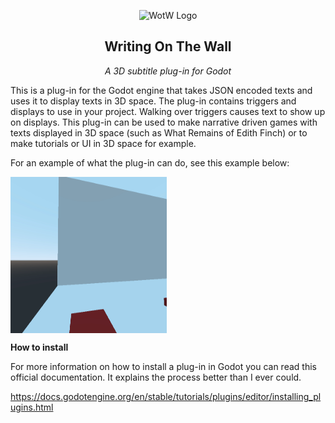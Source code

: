 <p align="center">
  <img src= "https://user-images.githubusercontent.com/34212264/118979479-cc50e600-b978-11eb-9c7e-c4979856c7da.png" alt="WotW Logo"/>
</p>

<h2 align="center">
Writing On The Wall 
</h2>
<p align="center"><i> A 3D subtitle plug-in for Godot</i></p>

This is a plug-in for the Godot engine that takes JSON encoded texts and uses it to display texts in 3D space. The plug-in contains triggers and displays to use in your project. Walking over triggers causes text to show up on displays. This plug-in can be used to make narrative driven games with texts displayed in 3D space (such as What Remains of Edith Finch) or to make tutorials or UI in 3D space for example.

For an example of what the plug-in can do, see this example below:

<img align="center" src="addons/writing_on_the_wall/src/ZNdwMpJltf.gif" width="250" height="250" />

<b> How to install </b>

For more information on how to install a plug-in in Godot you can read this official documentation. It explains the process better than I ever could. 

https://docs.godotengine.org/en/stable/tutorials/plugins/editor/installing_plugins.html
